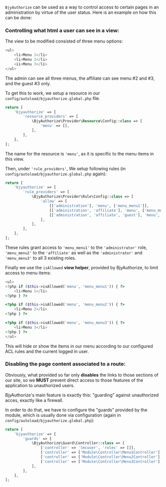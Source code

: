 `BjyAuthorize` can be used as a way to control access to certain pages in an administration by 
virtue of the user status. Here is an example on how this can be done:

### Controlling what html a user can see in a view:

The view to be modified consisted of three menu options:

```php
<ul>
    <li>Menu 1</li>
    <li>Menu 2</li>
    <ii>Menu 3</li>
</ul>
```

The admin can see all three menus, the affiliate can see menu #2 and #3, and the guest #3 only.

To get this to work, we setup a resource in our `config/autoload/bjyauthorize.global.php` file.

```php
return [
    'bjyauthorize' => [
        'resource_providers' => [
            \BjyAuthorize\Provider\Resource\Config::class => [
                'menu' => [],
            ],
        ],
    ],
];
```

The name for the resource is `'menu'`, as it is specific to the menu items in this view.

Then, under `'rule_providers'`, We setup following rules (in 
`config/autoload/bjyauthorize.global.php` again):

```php
return [
    'bjyauthorize' => [
        'rule_providers' => [
            \BjyAuthorize\Provider\Rule\Config::class => [
                'allow' => [
                    [['administration'], 'menu', ['menu_menu1']],
                    [['administration', 'affiliate'], 'menu', ['menu_menu2']],
                    [['administration', 'affiliate', 'guest'], 'menu', ['menu_menu3']],
                ],
            ],
        ],
    ],
];
```

These rules grant access to `'menu_menu1'` to the `'administrator'` role, `'menu_menu2'` to the
`'affiliate'` as well as the `'administrator'` and `'menu_menu3'` to all 3 existing roles.


Finally we use the `isAllowed` **view helper**, provided by BjyAuthorize, to limit access to menu 
items:

```php
<ul>
<?php if ($this->isAllowed('menu', 'menu_menu1')) { ?>
    <li>Menu 1</li>
<?php } ?>

<?php if ($this->isAllowed('menu', 'menu_menu2')) { ?>
    <li>Menu 2</li>
<?php } ?>

<?php if ($this->isAllowed('menu', 'menu_menu3')) { ?>
    <li>Menu 3</li>
<?php } ?>
</ul>
```

This will hide or show the items in our menu according to our configured ACL rules and the 
current logged in user.

### Disabling the page content associated to a route:

Obviously, what provided so far only **disables** the links to those sections of our site, 
so we **MUST** prevent direct access to those features of the application to unauthorized
users.

BjyAuthorize's main feature is exactly this: "guarding" against unauthorized acces, exactly
like a firewall.

In order to do that, we have to configure the "guards" provided by the module, which is usually
done via configuration (again in `config/autoload/bjyauthorize.global.php`):

```php
return [
    'bjyauthorize' => [
        'guards' => [
            \BjyAuthorize\Guard\Controller::class => [
                ['controller' => 'lmcuser', 'roles' => []],
                ['controller' => ['Module\Controller\Menu1Controller'], 'roles' => ['admin']],
                ['controller' => ['Module\Controller\Menu2Controller'], 'roles' => ['admin','affiliate']],
                ['controller' => ['Module\Controller\Menu3Controller'], 'roles' => ['admin','affiliate','guest']],
            ],
        ],
    ],
];
```
